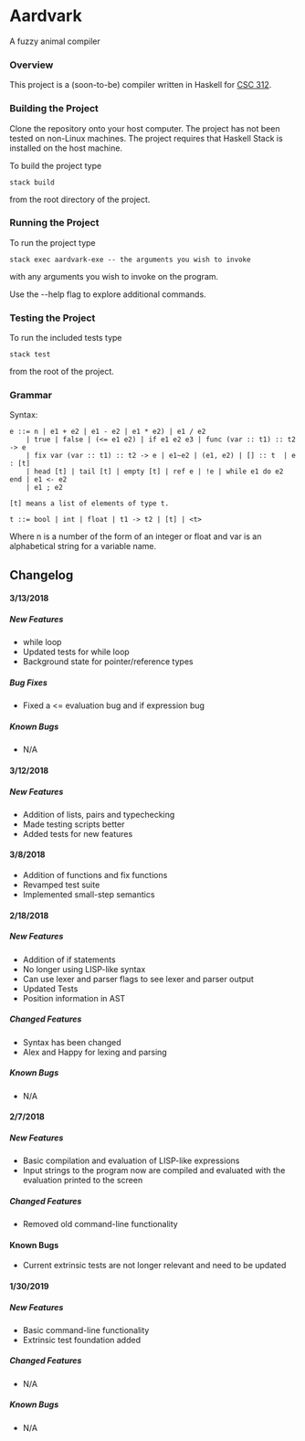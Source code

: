 # Aardvark
A fuzzy animal compiler

### Overview
This project is a (soon-to-be) compiler written in Haskell for [CSC 312](http://www.cs.grinnell.edu/~osera/courses/csc312/18sp).

### Building the Project
Clone the repository onto your host computer. The project has not been tested on non-Linux machines. The project requires that Haskell Stack is installed on the host machine.

To build the project type
```
stack build
```
from the root directory of the project.

### Running the Project
To run the project type
```
stack exec aardvark-exe -- the arguments you wish to invoke
```
with any arguments you wish to invoke on the program.

Use the --help flag to explore additional commands.

### Testing the Project
To run the included tests type
```
stack test
```
from the root of the project.

### Grammar

Syntax:
```
e ::= n | e1 + e2 | e1 - e2 | e1 * e2) | e1 / e2
    | true | false | (<= e1 e2) | if e1 e2 e3 | func (var :: t1) :: t2 -> e
    | fix var (var :: t1) :: t2 -> e | e1~e2 | (e1, e2) | [] :: t  | e : [t]
    | head [t] | tail [t] | empty [t] | ref e | !e | while e1 do e2 end | e1 <- e2
    | e1 ; e2

[t] means a list of elements of type t.

t ::= bool | int | float | t1 -> t2 | [t] | <t>
```

Where n is a number of the form of an integer or float and var is an alphabetical string for a variable name.

## Changelog

#### 3/13/2018
##### New Features
- while loop
- Updated tests for while loop
- Background state for pointer/reference types

##### Bug Fixes
- Fixed a <= evaluation bug and if expression bug

##### Known Bugs
- N/A

#### 3/12/2018
##### New Features
- Addition of lists, pairs and typechecking
- Made testing scripts better
- Added tests for new features

#### 3/8/2018
- Addition of functions and fix functions
- Revamped test suite
- Implemented small-step semantics

#### 2/18/2018
##### New Features
- Addition of if statements
- No longer using LISP-like syntax
- Can use lexer and parser flags to see lexer and parser output
- Updated Tests
- Position information in AST

##### Changed Features
- Syntax has been changed
- Alex and Happy for lexing and parsing

##### Known Bugs
- N/A

#### 2/7/2018
##### New Features
- Basic compilation and evaluation of LISP-like expressions
- Input strings to the program now are compiled and evaluated with the evaluation printed to the screen

##### Changed Features
- Removed old command-line functionality

#### Known Bugs
- Current extrinsic tests are not longer relevant and need to be updated

#### 1/30/2019
##### New Features
- Basic command-line functionality
- Extrinsic test foundation added
##### Changed Features
- N/A
##### Known Bugs
- N/A
